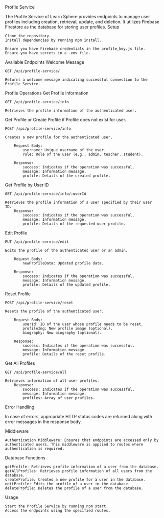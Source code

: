 Profile Service

The Profile Service of Learn Sphere provides endpoints to manage user profiles including creation, retrieval, update, and deletion. It utilizes Firebase Firestore as the database for storing user profiles.
Setup

    Clone the repository.
    Install dependencies by running npm install.

    Ensure you have Firebase credentials in the profile_key.js file.
    Ensure you have secrets in a .env file.

Available Endpoints
Welcome Message

    GET /api/profile-service/

    Returns a welcome message indicating successful connection to the Profile Service.

Profile Operations
Get Profile Information

    GET /api/profile-service/info

    Retrieves the profile information of the authenticated user.

Get Profile or Create Profile if Profile does not exist for user.

    POST /api/profile-service/info

    Creates a new profile for the authenticated user.

        Request Body:
            username: Unique username of the user.
            role: Role of the user (e.g., admin, teacher, student).

        Response:
            success: Indicates if the operation was successful.
            message: Information message.
            profile: Details of the created profile.

Get Profile by User ID

    GET /api/profile-service/info/:userId

    Retrieves the profile information of a user specified by their user ID.
        Response:
            success: Indicates if the operation was successful.
            message: Information message.
            profile: Details of the requested user profile.

Edit Profile

    PUT /api/profile-service/edit

    Edits the profile of the authenticated user or an admin.

        Request Body:
            newProfileData: Updated profile data.

        Response:
            success: Indicates if the operation was successful.
            message: Information message.
            profile: Details of the updated profile.

Reset Profile

    POST /api/profile-service/reset

    Resets the profile of the authenticated user.

        Request Body:
            userId: ID of the user whose profile needs to be reset.
            profileImg: New profile image (optional).
            biography: New biography (optional).

        Response:
            success: Indicates if the operation was successful.
            message: Information message.
            profile: Details of the reset profile.

Get All Profiles

    GET /api/profile-service/all

    Retrieves information of all user profiles.
        Response:
            success: Indicates if the operation was successful.
            message: Information message.
            profiles: Array of user profiles.

Error Handling

In case of errors, appropriate HTTP status codes are returned along with error messages in the response body.


Middleware

    Authentication Middleware: Ensures that endpoints are accessed only by authenticated users. This middleware is applied to routes where authentication is required.

Database Functions

    getProfile: Retrieves profile information of a user from the database.
    getAllProfiles: Retrieves profile information of all users from the database.
    createProfile: Creates a new profile for a user in the database.
    editProfile: Edits the profile of a user in the database.
    deleteProfile: Deletes the profile of a user from the database.

Usage

    Start the Profile Service by running npm start.
    Access the endpoints using the specified routes.
